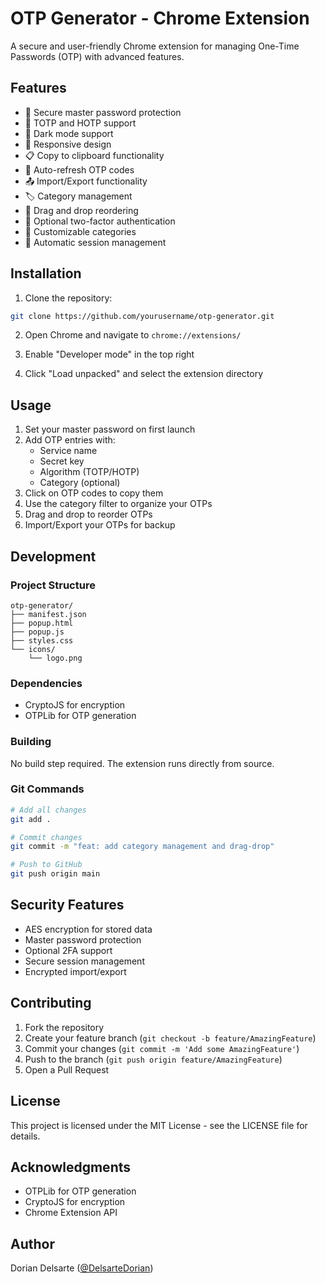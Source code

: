 # OTP Generator - Chrome Extension

A secure and user-friendly Chrome extension for managing One-Time Passwords (OTP) with advanced features.

## Features

- 🔐 Secure master password protection
- 🔄 TOTP and HOTP support
- 🎨 Dark mode support
- 📱 Responsive design
- 📋 Copy to clipboard functionality
- 🔄 Auto-refresh OTP codes
- 📤 Import/Export functionality
- 🏷️ Category management
- 🔄 Drag and drop reordering
- 🔐 Optional two-factor authentication
- 🎨 Customizable categories
- 🔄 Automatic session management

## Installation

1. Clone the repository:
```bash
git clone https://github.com/yourusername/otp-generator.git
```

2. Open Chrome and navigate to `chrome://extensions/`

3. Enable "Developer mode" in the top right

4. Click "Load unpacked" and select the extension directory

## Usage

1. Set your master password on first launch
2. Add OTP entries with:
   - Service name
   - Secret key
   - Algorithm (TOTP/HOTP)
   - Category (optional)
3. Click on OTP codes to copy them
4. Use the category filter to organize your OTPs
5. Drag and drop to reorder OTPs
6. Import/Export your OTPs for backup

## Development

### Project Structure
```
otp-generator/
├── manifest.json
├── popup.html
├── popup.js
├── styles.css
└── icons/
    └── logo.png
```

### Dependencies
- CryptoJS for encryption
- OTPLib for OTP generation

### Building
No build step required. The extension runs directly from source.

### Git Commands

```bash
# Add all changes
git add .

# Commit changes
git commit -m "feat: add category management and drag-drop"

# Push to GitHub
git push origin main
```

## Security Features

- AES encryption for stored data
- Master password protection
- Optional 2FA support
- Secure session management
- Encrypted import/export

## Contributing

1. Fork the repository
2. Create your feature branch (`git checkout -b feature/AmazingFeature`)
3. Commit your changes (`git commit -m 'Add some AmazingFeature'`)
4. Push to the branch (`git push origin feature/AmazingFeature`)
5. Open a Pull Request

## License

This project is licensed under the MIT License - see the LICENSE file for details.

## Acknowledgments

- OTPLib for OTP generation
- CryptoJS for encryption
- Chrome Extension API

## Author

Dorian Delsarte ([@DelsarteDorian](https://github.com/DelsarteDorian)) 